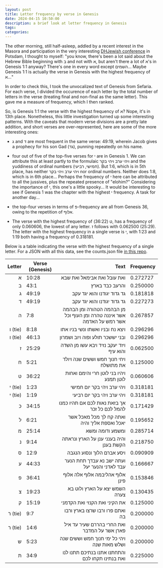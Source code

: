```yaml
---
layout: post
title: Letter frequency by verse in Genesis
date: 2024-04-15 10:50:00
description: a brief look at letter frequency in Genesis
tags: 
categories: 
---
```


The other morning, still half-asleep, addled by a recent interest in the Masora and participation in the very interesting [DHJewish conference](https://www.mmz-potsdam.de/aktuelles/veranstaltungen/2024/the-value-of-the-digital-dhjewish-conference-and-hackathon) in Potsdam, I thought to myself: "you know, there's been a lot said about the Hebrew Bible beginning with ב and not with א, but aren't there a lot of א's in Genesis 1:1 anyway? There's one in every word except השמים... Maybe Genesis 1:1 is actually the verse in Genesis with the highest frequency of א..."

In order to check this, I took the unvocalized text of Genesis from Sefaria. For each verse, I divided the occurence of each letter by the total number of letters in the verse (treating final and non-final as the same letter). This gave me a measure of frequency, which I then ranked.

So, is Genesis 1:1 the verse with the highest frequency of א? Nope, it's in 13th place. Nonetheless, this little investigation turned up some interesting patterns. With the caveats that modern verse divisions are a pretty late addition, and short verses are over-represented, here are some of the more interesting ones:

- ג and ד are most frequent in the same verse: 49:19, wherein Jacob gives a prophecy for his son Gad (גד), punning repeatedly on his name.

- four out of five of the top-five verses for י are in Genesis 1. We can attribute this at least partly to the formulaic ויהי ערב ויהי בקר and the yuddiness of ordinal numbers (חמישי, רביעי). But 1:6, which is in 5th place, has neither ויהי ערב ויהי בקר nor ordinal numbers. Neither does 1:8, which is in 6th place... Perhaps the frequency of י here can be attributed to all the jussives, plus the repeated presence of "elohim?" Considering the importance of י, this one's a little spooky... It would be interesting to see if Genesis 1 was the chapter with the highest י frequency. A task for another day...

- the top-four verses in terms of פ-frequency are all from Genesis 36, owing to the repetition of אלוף.

- The verse with the highest frequency of ט (36:22), has a frequency of only 0.060606, the lowest of any letter. ז follows with 0.062500 (25:29). The letter with the highest frequency in a single verse is י, with 1:23 and 1:19 both having a frequency of 0.318181.

Below is a table indicating the verse with the highest frequency of a single letter. For a JSON with all this data, see the counts.json file [in this repo](https://github.com/sreyfe/hebrew_bible_frequencies).

| Letter | Verse (Genesis) | Text | Frequency |
| ------: | ------------ | ----: | ------------- |
|א|10:28|ואת עובל ואת אבימאל ואת שבא|0.272727|
|ב|43:1|והרעב כבד בארץ|0.250000|
|ג|49:19|גד גדוד יגודנו והוא יגד עקב|0.181818|
|ד|49:19|גד גדוד יגודנו והוא יגד עקב|0.227273|
|ה|7:8|מן הבהמה הטהורה ומן הבהמה אשר איננה טהרה ומן העוף וכל אשר רמש על האדמה|0.267857|
|ו (tie)|8:18|ויצא נח ובניו ואשתו ונשי בניו אתו|0.296296|
|ו (tie)|46:13|ובני יששכר תולע ופוה ויוב ושמרון|0.296296|
|ז|25:29|ויזד יעקב נזיד ויבא עשו מן השדה והוא עיף|0.062500|
|ח|5:21|ויחי חנוך חמש וששים שנה ויולד את מתושלח|0.125000|
|ט|36:22|ויהיו בני לוטן חרי והימם ואחות לוטן תמנע|0.060606|
|י (tie)|1:23|ויהי ערב ויהי בקר יום חמישי|0.318181|
|י (tie)|1:19|ויהי ערב ויהי בקר יום רביעי|0.318181|
|כ|34:15|אך בזאת נאות לכם אם תהיו כמנו להמל לכם כל זכר|0.171429|
|ל|6:21|ואתה קח לך מכל מאכל אשר יאכל ואספת אליך והיה|0.195652|
|מ|25:14|ומשמע ודומה ומשא|0.285714|
|נ|9:14|והיה בענני ענן על הארץ ונראתה הקשת בענן|0.218750|
|ס|12:9|ויסע אברם הלוך ונסוע הנגבה|0.090909|
|ע|44:33|ועתה ישב נא עבדך תחת הנער עבד לאדני והנער יעל|0.166667|
|פ|36:41|אלוף אהליבמה אלוף אלה אלוף פינן|0.153846|
|צ|19:23|השמש יצא על הארץ ולוט בא צערה|0.130435|
|ק|15:19|את הקיני ואת הקנזי ואת הקדמני|0.125000|
|ר (tie)|9:7|ואתם פרו ורבו שרצו בארץ ורבו בה|0.200000|
|ר (tie)|14:6|ואת החרי בהררם שעיר עד איל פארן אשר על המדבר|0.200000|
|ש|5:23|ויהי כל ימי חנוך חמש וששים שנה ושלש מאות שנה|0.200000|
|ת|34:9|והתחתנו אתנו בנתיכם תתנו לנו ואת בנתינו תקחו לכם|0.225000|